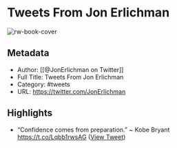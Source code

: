# Tweets From Jon Erlichman

![rw-book-cover](https://pbs.twimg.com/profile_images/1608140927112970244/f45SMuqJ.jpg)

## Metadata
- Author: [[@JonErlichman on Twitter]]
- Full Title: Tweets From Jon Erlichman
- Category: #tweets
- URL: https://twitter.com/JonErlichman

## Highlights
- “Confidence comes from preparation.”
  ~ Kobe Bryant https://t.co/Lqbb1rwsAG ([View Tweet](https://twitter.com/JonErlichman/status/1744776222713016717))
